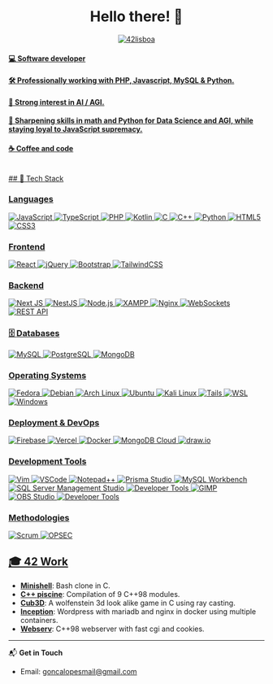 <!DOCTYPE html>
<h1 align="center">Hello there! 👋</h1>

<p align="center">
	<a href="https://www.42lisboa.com/"><img src="https://i.ibb.co/QDS169b/42lisboa.png" alt="42lisboa" border="0">
	<h4> 💻 Software developer </h4>
	<h4> 🛠️ Professionally working with PHP, Javascript, MySQL & Python. </h4>
	<h4> 🚀 Strong interest in AI / AGI. </h4>
	<h4> 🔭 Sharpening skills in math and Python for Data Science and AGI, while staying loyal to JavaScript supremacy. </h4>
	<h4> ☕ Coffee and code </h4>
</p>
<br>
## 🌟 Tech Stack

### **Languages**
![JavaScript](https://img.shields.io/badge/javascript-%23F7DF1E.svg?style=for-the-badge&logo=javascript&logoColor=black)
![TypeScript](https://img.shields.io/badge/typescript-%23007ACC.svg?style=for-the-badge&logo=typescript&logoColor=white)
![PHP](https://img.shields.io/badge/php-%23777BB4.svg?style=for-the-badge&logo=php&logoColor=white)
![Kotlin](https://img.shields.io/badge/kotlin-%230095D5.svg?style=for-the-badge&logo=kotlin&logoColor=white)
![C](https://img.shields.io/badge/c-%2300599C.svg?style=for-the-badge&logo=c&logoColor=white)
![C++](https://img.shields.io/badge/c++-%2300599C.svg?style=for-the-badge&logo=cplusplus&logoColor=white)
![Python](https://img.shields.io/badge/python-%233776AB.svg?style=for-the-badge&logo=python&logoColor=white)
![HTML5](https://img.shields.io/badge/html5-%23E34F26.svg?style=for-the-badge&logo=html5&logoColor=white)
![CSS3](https://img.shields.io/badge/css3-%231572B6.svg?style=for-the-badge&logo=css3&logoColor=white)

### **Frontend** 
![React](https://img.shields.io/badge/react-%2361DAFB.svg?style=for-the-badge&logo=react&logoColor=black)
![jQuery](https://img.shields.io/badge/jquery-%230769AD.svg?style=for-the-badge&logo=jquery&logoColor=white)
![Bootstrap](https://img.shields.io/badge/bootstrap-%237952B3.svg?style=for-the-badge&logo=bootstrap&logoColor=white)
![TailwindCSS](https://img.shields.io/badge/tailwindcss-%2338B2AC.svg?style=for-the-badge&logo=tailwind-css&logoColor=white)

### **Backend** 
![Next JS](https://img.shields.io/badge/next.js-%23000000.svg?style=for-the-badge&logo=nextdotjs&logoColor=white)
![NestJS](https://img.shields.io/badge/nestjs-%23E0234E.svg?style=for-the-badge&logo=nestjs&logoColor=white)
![Node.js](https://img.shields.io/badge/node.js-%23339933.svg?style=for-the-badge&logo=nodedotjs&logoColor=white)
![XAMPP](https://img.shields.io/badge/xampp-%23FB7A24.svg?style=for-the-badge&logo=xampp&logoColor=white)
![Nginx](https://img.shields.io/badge/nginx-%23009639.svg?style=for-the-badge&logo=nginx&logoColor=white)
![WebSockets](https://img.shields.io/badge/websockets-%2300C7B7.svg?style=for-the-badge&logo=websocket&logoColor=white)
![REST API](https://img.shields.io/badge/REST-API-%23000000.svg?style=for-the-badge&logo=fastapi&logoColor=white)

### 🗄️ **Databases**
![MySQL](https://img.shields.io/badge/mysql-%234479A1.svg?style=for-the-badge&logo=mysql&logoColor=white)
![PostgreSQL](https://img.shields.io/badge/postgresql-%23336791.svg?style=for-the-badge&logo=postgresql&logoColor=white)
![MongoDB](https://img.shields.io/badge/mongodb-%2347A248.svg?style=for-the-badge&logo=mongodb&logoColor=white)

### **Operating Systems**  
![Fedora](https://img.shields.io/badge/fedora-%23294184.svg?style=for-the-badge&logo=fedora&logoColor=white)
![Debian](https://img.shields.io/badge/debian-%23A81D33.svg?style=for-the-badge&logo=debian&logoColor=white)
![Arch Linux](https://img.shields.io/badge/arch%20linux-%231793D1.svg?style=for-the-badge&logo=archlinux&logoColor=white)
![Ubuntu](https://img.shields.io/badge/ubuntu-%23E95420.svg?style=for-the-badge&logo=ubuntu&logoColor=white)
![Kali Linux](https://img.shields.io/badge/kali%20linux-%23557C94.svg?style=for-the-badge&logo=kalilinux&logoColor=white)
![Tails](https://img.shields.io/badge/tails-%23264DE4.svg?style=for-the-badge&logo=tails&logoColor=white)
![WSL](https://img.shields.io/badge/WSL-%237FBA00.svg?style=for-the-badge&logo=linux&logoColor=white)  
![Windows](https://img.shields.io/badge/windows-%230078D6.svg?style=for-the-badge&logo=windows&logoColor=white)  

### **Deployment & DevOps**
![Firebase](https://img.shields.io/badge/firebase-%23FFCA28.svg?style=for-the-badge&logo=firebase&logoColor=black)
![Vercel](https://img.shields.io/badge/vercel-%23000000.svg?style=for-the-badge&logo=vercel&logoColor=white)
![Docker](https://img.shields.io/badge/docker-%232496ED.svg?style=for-the-badge&logo=docker&logoColor=white)
![MongoDB Cloud](https://img.shields.io/badge/mongodb%20cloud-%2347A248.svg?style=for-the-badge&logo=mongodb&logoColor=white)
![draw.io](https://img.shields.io/badge/draw.io-%230A65CC.svg?style=for-the-badge&logo=diagramsdotnet&logoColor=white)

### **Development Tools**
![Vim](https://img.shields.io/badge/vim-%2311AB00.svg?style=for-the-badge&logo=vim&logoColor=white)
![VSCode](https://img.shields.io/badge/VS%20Code-%23007ACC.svg?style=for-the-badge&logo=visualstudiocode&logoColor=white)
![Notepad++](https://img.shields.io/badge/Notepad++-%2385C971.svg?style=for-the-badge&logo=notepadplusplus&logoColor=black)
![Prisma Studio](https://img.shields.io/badge/prisma%20studio-%232D3748.svg?style=for-the-badge&logo=prisma&logoColor=white)
![MySQL Workbench](https://img.shields.io/badge/mysql%20workbench-%234479A1.svg?style=for-the-badge&logo=mysql&logoColor=white)
![SQL Server Management Studio](https://img.shields.io/badge/SSMS-%23CC2927.svg?style=for-the-badge&logo=microsoftsqlserver&logoColor=white)
![Developer Tools](https://img.shields.io/badge/developer%20tools-%23007ACC.svg?style=for-the-badge&logo=visualstudiocode&logoColor=white)
![GIMP](https://img.shields.io/badge/gimp-%235C5543.svg?style=for-the-badge&logo=gimp&logoColor=white)
![OBS Studio](https://img.shields.io/badge/OBS%20Studio-%23000000.svg?style=for-the-badge&logo=obsstudio&logoColor=white)
![Developer Tools](https://img.shields.io/badge/developer%20tools-%23007ACC.svg?style=for-the-badge&logo=visualstudiocode&logoColor=white)  

### **Methodologies**  
![Scrum](https://img.shields.io/badge/scrum-%23006699.svg?style=for-the-badge&logo=agile&logoColor=white)
![OPSEC](https://img.shields.io/badge/opsec-%23FF5733.svg?style=for-the-badge&logo=security&logoColor=white)

## 🎓 42 Work
- **[Minishell](https://github.com/gde-alme/42-Common-core/tree/main/minishell)**: Bash clone in C. 
- **[C++ piscine](https://github.com/gde-alme/42-Common-core/tree/main/cpp-modules)**: Compilation of 9 C++98 modules.
- **[Cub3D](https://github.com/gde-alme/42-Common-core/tree/main/cub3d)**: A wolfenstein 3d look alike game in C using ray casting.
- **[Inception](https://github.com/gde-alme/42-Common-core/tree/main/inception)**: Wordpress with mariadb and nginx in docker using multiple containers.
- **[Webserv](https://github.com/gde-alme/42-Common-core/tree/main/webserver)**: C++98 webserver with fast cgi and cookies.
  
---

📬 **Get in Touch**
- Email: goncalopesmail@gmail.com

